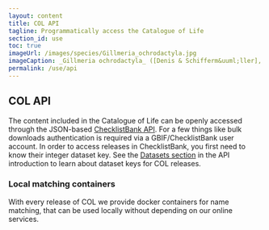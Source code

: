 ```yaml
---
layout: content
title: COL API
tagline: Programmatically access the Catalogue of Life
section_id: use
toc: true
imageUrl: /images/species/Gillmeria_ochrodactyla.jpg    
imageCaption: _Gillmeria ochrodactyla_ ([Denis & Schifferm&uuml;ller], 1775) - [Photo CC By Donald Hobern](https://www.flickr.com/photos/dhobern/14304880198)
permalink: /use/api
---
```


## COL API
The content included in the Catalogue of Life can be openly accessed through the JSON-based [ChecklistBank API](https://www.checklistbank.org/about/API). 
For a few things like bulk downloads authentication is required via a GBIF/ChecklistBank user account. 
In order to access releases in ChecklistBank, you first need to know their integer dataset key. 
See the [Datasets section](https://www.checklistbank.org/about/API#datasets) in the API introduction to learn about dataset keys for COL releases.

### Local matching containers
With every release of COL we provide docker containers for name matching, that can be used locally without depending on our online services.
